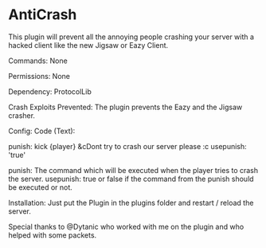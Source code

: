 # AntiCrash
This plugin will prevent all the annoying people crashing your server with a hacked client like the new Jigsaw or Eazy Client.

Commands:
None

Permissions:
None

Dependency:
ProtocolLib

Crash Exploits Prevented:
The plugin prevents the Eazy and the Jigsaw crasher.

Config:
Code (Text):

punish: kick {player} &cDont try to crash our server please :c
usepunish: 'true'
 
punish: The command which will be executed when the player tries to crash the server.
usepunish: true or false if the command from the punish should be executed or not.

Installation:
Just put the Plugin in the plugins folder and restart / reload the server.

Special thanks to @Dytanic who worked with me on the plugin and who helped with some packets.
